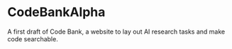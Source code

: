 # CodeBankAlpha
A first draft of Code Bank, a website to lay out AI research tasks and make code searchable.

